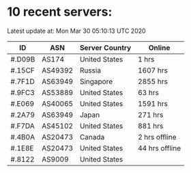 # 10 recent servers:

Latest update at: Mon Mar 30 05:10:13 UTC 2020

| ID | ASN | Server Country | Online |
| -- | --- | -------------- | ------ |
| #.D09B | AS174 | United States | 1 hrs |
| #.15CF | AS49392 | Russia | 1607 hrs |
| #.7F1D | AS63949 | Singapore | 2855 hrs |
| #.9FC3 | AS53889 | United States | 63 hrs |
| #.E069 | AS40065 | United States | 1591 hrs |
| #.2A79 | AS63949 | Japan | 271 hrs |
| #.F7DA | AS45102 | United States | 881 hrs |
| #.4B0A | AS20473 | Canada | 2 hrs offline |
| #.1E8E | AS20473 | United States | 44 hrs offline |
| #.8122 | AS9009 | United States | |

